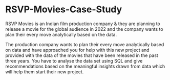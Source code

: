 # RSVP-Movies-Case-Study
RSVP Movies is an Indian film production company &amp; they are planning to release a movie for the global audience in 2022 and the company wants to plan their every move analytically based on the data. 

The production company wants to plan their every move analytically based on data and have approached you for help with this new project and provided with the data of the movies that have been released in the past three years. You have to analyse the data set using SQL and give recommendations based on the meaningful insights drawn from data which will help them start their new project.
